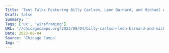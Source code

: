 ```yaml
---
Title: 'Tent Talks Featuring Billy Carlson, Leon Barnard, and Michael Angeles: Let’s Talk About Wireframing'
Draft: false
Summary: ''
Tags: ['ux', 'wireframing']
URL: '//chicagocamps.org/2023/08/04/billy-carlson-leon-barnard-and-michael-angeles-lets-talk-about-wireframing/'
Date: 2023-08-04
Source: 'Chicago Camps'
Img: ''
---
```

